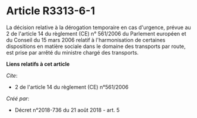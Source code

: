 # Article R3313-6-1

La décision relative à la dérogation temporaire en cas d'urgence, prévue au  2 de l'article 14 du règlement (CE) n° 561/2006
du Parlement européen et du Conseil du 15 mars 2006 relatif à l'harmonisation de certaines dispositions en matière sociale
dans le domaine des transports par route, est prise par arrêté du ministre chargé des transports.

**Liens relatifs à cet article**

_Cite_:

  - 2 de l'article 14 du règlement (CE) n°561/2006

_Créé par_:

  - Décret n°2018-736 du 21 août 2018 - art. 5
